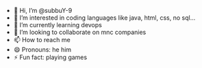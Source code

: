 - 👋 Hi, I’m @subbuY-9
- 👀 I’m interested in coding languages like  java, html, css, no sql...
- 🌱 I’m currently learning devops
- 💞️ I’m looking to collaborate on mnc companies
- 📫 How to reach me 
- 😄 Pronouns: he him
- ⚡ Fun fact: playing games 

<!---
subbuY-9/subbuY-9 is a ✨ special ✨ repository because its `README.md` (this file) appears on your GitHub profile.
You can click the Preview link to take a look at your changes.
--->
